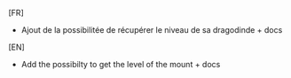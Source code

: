 [FR]

- Ajout de la possibilitée de récupérer le niveau de sa dragodinde + docs

[EN]

- Add the possibilty to get the level of the mount + docs

